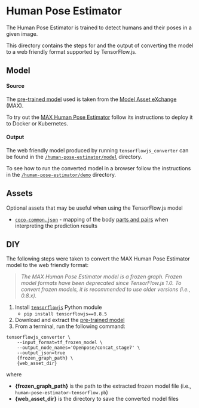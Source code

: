 # Human Pose Estimator

The Human Pose Estimator is trained to detect humans and their poses in a given image.

This directory contains the steps for and the output of converting the model to a web friendly format supported by TensorFlow.js.


## Model

#### Source

The [pre-trained model](http://max-assets.s3-api.us-geo.objectstorage.softlayer.net/human-pose-estimator/1.0/assets.tar.gz) used is taken from the [Model Asset eXchange](https://ibm.biz/max-models) (MAX).

To try out the [MAX Human Pose Estimator](https://developer.ibm.com/exchanges/models/all/max-human-pose-estimator/) follow its instructions to deploy it to Docker or Kubernetes.

#### Output

The web friendly model produced by running `tensorflowjs_converter` can be found in the [`/human-pose-estimator/model`](https://github.com/vabarbosa/tfjs-model-playground/tree/master/human-pose-estimator/model) directory.

To see how to run the converted model in a browser follow the instructions in the [`/human-pose-estimator/demo`](https://github.com/vabarbosa/tfjs-model-playground/tree/master/human-pose-estimator/demo) directory.


## Assets

Optional assets that may be useful when using the TensorFlow.js model

- [`coco-common.json`](https://github.com/vabarbosa/tfjs-model-playground/blob/master/human-pose-estimator/assets/coco-common.json) - mapping of the body [parts and pairs](https://github.com/IBM/MAX-Human-Pose-Estimator/blob/master/core/tf_pose/common.py) when interpreting the prediction results


## DIY

The following steps were taken to convert the MAX Human Pose Estimator model to the web friendly format:

> _The MAX Human Pose Estimator model is a frozen graph. Frozen model formats have been deprecated since TensorFlow.js 1.0. To convert frozen models, it is recommended to use older versions (i.e., 0.8.x)._

1. Install [`tensorflowjs`](https://pypi.org/project/tensorflowjs/) Python module
    - `pip install tensorflowjs==0.8.5`
1. Download and extract the [pre-trained model](http://max-assets.s3-api.us-geo.objectstorage.softlayer.net/human-pose-estimator/1.0/assets.tar.gz)  
1. From a terminal, run the following command:  

```
tensorflowjs_converter \
    --input_format=tf_frozen_model \
    --output_node_names='Openpose/concat_stage7' \
    --output_json=true
    {frozen_graph_path} \
    {web_asset_dir}
```

where  

- **{frozen\_graph\_path}** is the path to the extracted frozen model file (i.e., `human-pose-estimator-tensorflow.pb`)
- **{web\_asset\_dir}** is the directory to save the converted model files

